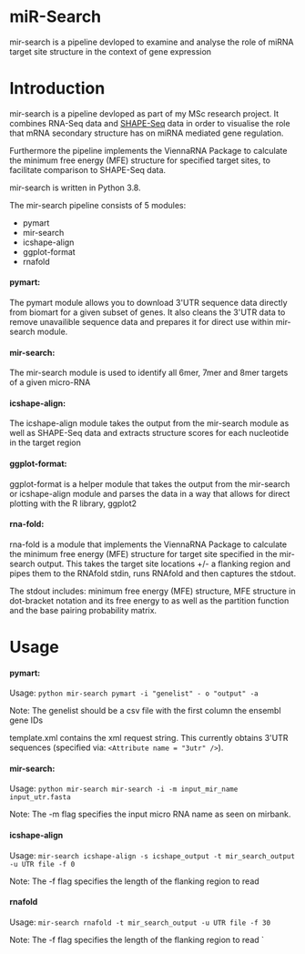 # miR-Search

mir-search is a pipeline devloped to examine and analyse the role of miRNA target site structure in the context of gene expression

# Introduction

mir-search is a pipeline devloped as part of my MSc research project. It combines RNA-Seq data and [SHAPE-Seq](https://www.illumina.com/science/sequencing-method-explorer/kits-and-arrays/shape-seq.html) data in order to visualise the role that mRNA secondary structure has on miRNA mediated gene regulation.

Furthermore the pipeline implements the ViennaRNA Package to calculate the minimum free energy (MFE) structure for specified target sites, to facilitate comparison to SHAPE-Seq data.

mir-search is written in Python 3.8.

The mir-search pipeline consists of 5 modules:
- pymart
- mir-search
- icshape-align
- ggplot-format
- rnafold

#### pymart:
The pymart module allows you to download 3'UTR sequence data directly from biomart for a given subset of genes. It also cleans the 3'UTR data to remove unavailible sequence data and prepares it for direct use within mir-search module.

#### mir-search:
The mir-search module is used to identify all 6mer, 7mer and 8mer targets of a given micro-RNA

#### icshape-align:
The icshape-align module takes the output from the mir-search module as well as SHAPE-Seq data and extracts structure scores for each nucleotide in the target region

#### ggplot-format:
ggplot-format is a helper module that takes the output from the mir-search or icshape-align module and parses the data in a way that allows for direct plotting with the R library, ggplot2

#### rna-fold:
rna-fold is a module that implements the ViennaRNA Package to calculate the minimum free energy (MFE) structure for target site specified in the mir-search output. This takes the target site locations +/- a flanking region and pipes them to the RNAfold stdin, runs RNAfold and then captures the stdout. 

The stdout includes: minimum free energy (MFE) structure,  MFE structure in dot-bracket notation and its free energy to as well as the partition function and the base pairing probability matrix.
# Usage

#### pymart:
    
Usage: `python mir-search pymart -i "genelist" - o "output" -a`

Note: The genelist should be a csv file with the first column the ensembl gene IDs

template.xml contains the xml request string. This currently obtains 3'UTR sequences (specified via: `<Attribute name = "3utr" />`).

#### mir-search:

Usage: `python mir-search mir-search -i -m input_mir_name input_utr.fasta`

Note: The -m flag specifies the input micro RNA name as seen on mirbank.

#### icshape-align

Usage: `mir-search icshape-align -s icshape_output -t mir_search_output -u UTR file -f 0`

Note: The -f flag specifies the length of the flanking region to read

#### rnafold

Usage: `mir-search rnafold -t mir_search_output -u UTR file -f 30`

Note: The -f flag specifies the length of the flanking region to read
`
